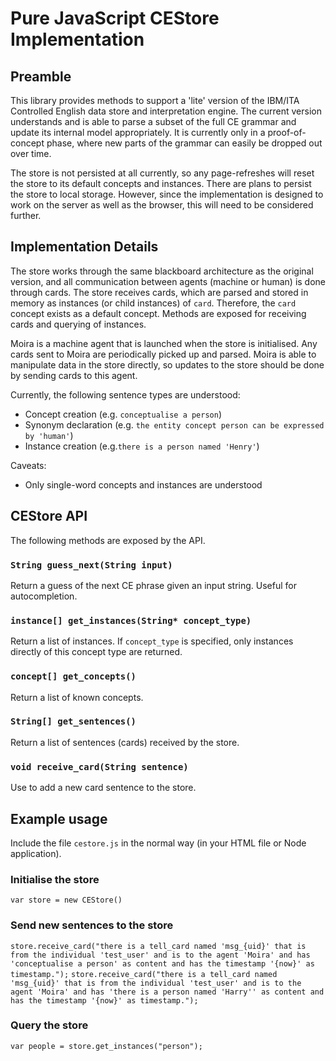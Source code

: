# Pure JavaScript CEStore Implementation

## Preamble
This library provides methods to support a 'lite' version of the IBM/ITA Controlled English data store and interpretation engine. The current version understands and is able to parse a subset of the full CE grammar and update its internal model appropriately. It is currently only in a proof-of-concept phase, where new parts of the grammar can easily be dropped out over time.

The store is not persisted at all currently, so any page-refreshes will reset the store to its default concepts and instances. There are plans to persist the store to local storage. However, since the implementation is designed to work on the server as well as the browser, this will need to be considered further.

## Implementation Details 
The store works through the same blackboard architecture as the original version, and all communication between agents (machine or human) is done through cards. The store receives cards, which are parsed and stored in memory as instances (or child instances) of `card`. Therefore, the `card` concept exists as a default concept. Methods are exposed for receiving cards and querying of instances.

Moira is a machine agent that is launched when the store is initialised. Any cards sent to Moira are periodically picked up and parsed. Moira is able to manipulate data in the store directly, so updates to the store should be done by sending cards to this agent.

Currently, the following sentence types are understood:
* Concept creation (e.g. `conceptualise a person`)
* Synonym declaration (e.g. `the entity concept person can be expressed by 'human'`)
* Instance creation (e.g.`there is a person named 'Henry'`)

Caveats:
* Only single-word concepts and instances are understood

## CEStore API
The following methods are exposed by the API.

### `String guess_next(String input)`
Return a guess of the next CE phrase given an input string. Useful for autocompletion.

### `instance[] get_instances(String* concept_type)`
Return a list of instances. If `concept_type` is specified, only instances directly of this concept type are returned.

### `concept[] get_concepts()`
Return a list of known concepts.

### `String[] get_sentences()`
Return a list of sentences (cards) received by the store.

### `void receive_card(String sentence)`
Use to add a new card sentence to the store.

## Example usage
Include the file `cestore.js` in the normal way (in your HTML file or Node application).

### Initialise the store
`var store = new CEStore()`

### Send new sentences to the store
`store.receive_card("there is a tell_card named 'msg_{uid}' that is from the individual 'test_user' and is to the agent 'Moira' and has 'conceptualise a person' as content and has the timestamp '{now}' as timestamp.");`
`store.receive_card("there is a tell_card named 'msg_{uid}' that is from the individual 'test_user' and is to the agent 'Moira' and has 'there is a person named 'Harry'' as content and has the timestamp '{now}' as timestamp.");`

### Query the store
`var people = store.get_instances("person");`

